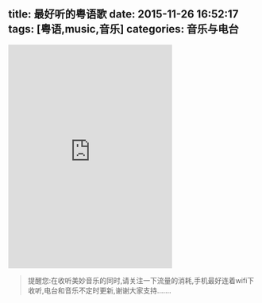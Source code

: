 title: 最好听的粤语歌
date: 2015-11-26 16:52:17
tags: [粤语,music,音乐]
categories: 音乐与电台
---
<iframe frameborder="no" border="0" marginwidth="0" marginheight="0" width=330 height=450 src="http://music.163.com/outchain/player?type=0&id=101364103&auto=0&height=430"></iframe>

>提醒您:在收听美妙音乐的同时,请关注一下流量的消耗,手机最好连着wifi下收听,电台和音乐不定时更新,谢谢大家支持…….